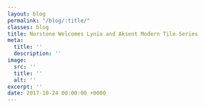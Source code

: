 ```yaml
---
layout: blog
permalink: "/blog/:title/"
classes: blog
title: Norstone Welcomes Lynia and Aksent Modern Tile Series
meta:
  title: ''
  description: ''
image:
  src: ''
  title: ''
  alt: ''
excerpt: ''
date: 2017-10-24 00:00:00 +0000
---
```

